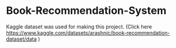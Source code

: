 # Book-Recommendation-System
Kaggle dataset was used for making this project.
(Click here https://www.kaggle.com/datasets/arashnic/book-recommendation-dataset/data )
